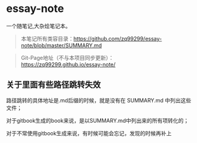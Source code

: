<!-- ex_nonav -->
# essay-note

一个随笔记,大杂烩笔记本。
> 本笔记所有类容目录：https://github.com/zq99299/essay-note/blob/master/SUMMARY.md


> Git-Page地址（不与本项目同步更新）：https://zq99299.github.io/essay-note/


## 关于里面有些路径跳转失效

路径跳转的具体地址是.md后缀的时候，就是没有在 SUMMARY.md 中列出这些文件；

对于gitbook生成的book来说，是以SUMMARY.md中列出来的所有项转化的；

对于不常使用gitbook生成来说，有时候可能会忘记，发现的时候再补上
